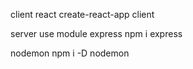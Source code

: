 client
react
create-react-app client

server
use module
express
npm i express

nodemon
npm i -D nodemon
